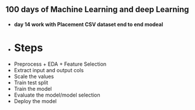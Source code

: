 ## 100 days of Machine Learning and deep Learning
- #### day 14 work with Placement CSV dataset end to end modeal 
-  # Steps
-   Preprocess + EDA + Feature Selection
-   Extract input and output cols
-   Scale the values
-   Train test split
-   Train the model
-   Evaluate the model/model selection
-   Deploy the model
